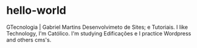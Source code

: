 # hello-world
GTecnologia | Gabriel Martins
Desenvolvimeto de Sites; e Tutoriais.
I like Technology, I'm Católico. I'm studying Edificaçôes e I practice Wordpress and others cms's.
